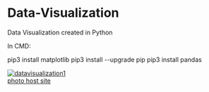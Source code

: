 # Data-Visualization
Data Visualization created in Python

In CMD:

pip3 install matplotlib
pip3 install --upgrade pip
pip3 install pandas

<a href="https://ibb.co/mpJ9pc"><img src="https://preview.ibb.co/dE3LvH/datavisualization1.png" alt="datavisualization1" border="0"></a><br /><a target='_blank' href='https://imgbb.com/'>photo host site</a><br />
